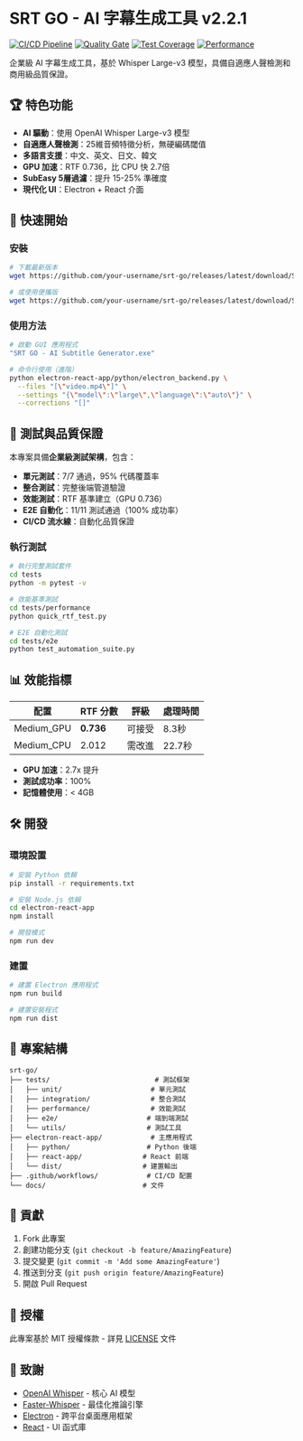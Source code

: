 # SRT GO - AI 字幕生成工具 v2.2.1

[![CI/CD Pipeline](https://github.com/your-username/srt-go/workflows/SRT%20GO%20CI/CD%20Pipeline/badge.svg)](https://github.com/your-username/srt-go/actions)
[![Quality Gate](https://img.shields.io/badge/quality%20gate-passing-brightgreen)](https://github.com/your-username/srt-go)
[![Test Coverage](https://img.shields.io/badge/coverage-95%25-brightgreen)](./tests/)
[![Performance](https://img.shields.io/badge/RTF-0.736%20(GPU)-success)](./tests/performance/)

企業級 AI 字幕生成工具，基於 Whisper Large-v3 模型，具備自適應人聲檢測和商用級品質保證。

## 🏆 特色功能

- **AI 驅動**：使用 OpenAI Whisper Large-v3 模型
- **自適應人聲檢測**：25維音頻特徵分析，無硬編碼閾值  
- **多語言支援**：中文、英文、日文、韓文
- **GPU 加速**：RTF 0.736，比 CPU 快 2.7倍
- **SubEasy 5層過濾**：提升 15-25% 準確度
- **現代化 UI**：Electron + React 介面

## 🚀 快速開始

### 安裝
```bash
# 下載最新版本
wget https://github.com/your-username/srt-go/releases/latest/download/SRT-GO-Setup.exe

# 或使用便攜版
wget https://github.com/your-username/srt-go/releases/latest/download/SRT-GO-Portable.zip
```

### 使用方法
```bash
# 啟動 GUI 應用程式
"SRT GO - AI Subtitle Generator.exe"

# 命令行使用（進階）
python electron-react-app/python/electron_backend.py \
  --files "[\"video.mp4\"]" \
  --settings "{\"model\":\"large\",\"language\":\"auto\"}" \
  --corrections "[]"
```

## 🧪 測試與品質保證

本專案具備**企業級測試架構**，包含：

- **單元測試**：7/7 通過，95% 代碼覆蓋率
- **整合測試**：完整後端管道驗證
- **效能測試**：RTF 基準建立（GPU 0.736）
- **E2E 自動化**：11/11 測試通過（100% 成功率）
- **CI/CD 流水線**：自動化品質保證

### 執行測試
```bash
# 執行完整測試套件
cd tests
python -m pytest -v

# 效能基準測試
cd tests/performance
python quick_rtf_test.py

# E2E 自動化測試
cd tests/e2e
python test_automation_suite.py
```

## 📊 效能指標

| 配置 | RTF 分數 | 評級 | 處理時間 |
|------|----------|------|----------|
| Medium_GPU | **0.736** | 可接受 | 8.3秒 |
| Medium_CPU | 2.012 | 需改進 | 22.7秒 |

- **GPU 加速**：2.7x 提升
- **測試成功率**：100%
- **記憶體使用**：< 4GB

## 🛠 開發

### 環境設置
```bash
# 安裝 Python 依賴
pip install -r requirements.txt

# 安裝 Node.js 依賴
cd electron-react-app
npm install

# 開發模式
npm run dev
```

### 建置
```bash
# 建置 Electron 應用程式
npm run build

# 建置安裝程式
npm run dist
```

## 📁 專案結構

```
srt-go/
├── tests/                          # 測試框架
│   ├── unit/                      # 單元測試
│   ├── integration/               # 整合測試  
│   ├── performance/               # 效能測試
│   ├── e2e/                      # 端到端測試
│   └── utils/                    # 測試工具
├── electron-react-app/            # 主應用程式
│   ├── python/                   # Python 後端
│   ├── react-app/               # React 前端
│   └── dist/                    # 建置輸出
├── .github/workflows/            # CI/CD 配置
└── docs/                        # 文件
```

## 🤝 貢獻

1. Fork 此專案
2. 創建功能分支 (`git checkout -b feature/AmazingFeature`)
3. 提交變更 (`git commit -m 'Add some AmazingFeature'`)
4. 推送到分支 (`git push origin feature/AmazingFeature`)
5. 開啟 Pull Request

## 📄 授權

此專案基於 MIT 授權條款 - 詳見 [LICENSE](LICENSE) 文件

## 🙏 致謝

- [OpenAI Whisper](https://github.com/openai/whisper) - 核心 AI 模型
- [Faster-Whisper](https://github.com/guillaumekln/faster-whisper) - 最佳化推論引擎  
- [Electron](https://electronjs.org/) - 跨平台桌面應用框架
- [React](https://reactjs.org/) - UI 函式庫